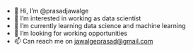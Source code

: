 - 👋 Hi, I’m @prasadjawalge
- 👀 I’m interested in working as data scientist
- 🌱 I’m currently learning data science and machine learning
- 💞️ I’m looking for working opportunities
- 📫 Can reach me on jawalgeprasad@gmail.com

<!---
prasadjawalge/prasadjawalge is a ✨ special ✨ repository because its `README.md` (this file) appears on your GitHub profile.
You can click the Preview link to take a look at your changes.
--->
